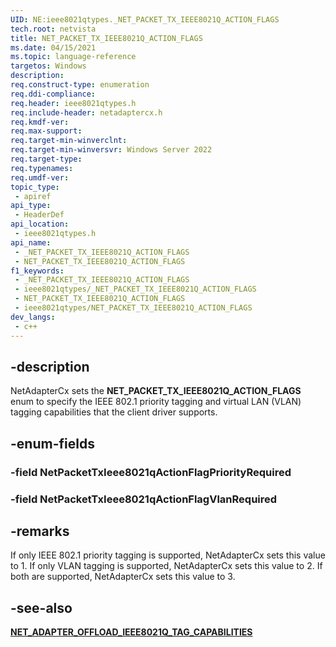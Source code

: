 ```yaml
---
UID: NE:ieee8021qtypes._NET_PACKET_TX_IEEE8021Q_ACTION_FLAGS
tech.root: netvista 
title: NET_PACKET_TX_IEEE8021Q_ACTION_FLAGS
ms.date: 04/15/2021
ms.topic: language-reference
targetos: Windows
description: 
req.construct-type: enumeration
req.ddi-compliance: 
req.header: ieee8021qtypes.h
req.include-header: netadaptercx.h
req.kmdf-ver: 
req.max-support: 
req.target-min-winverclnt: 
req.target-min-winversvr: Windows Server 2022
req.target-type: 
req.typenames: 
req.umdf-ver: 
topic_type:
 - apiref
api_type:
 - HeaderDef
api_location:
 - ieee8021qtypes.h
api_name:
 - _NET_PACKET_TX_IEEE8021Q_ACTION_FLAGS
 - NET_PACKET_TX_IEEE8021Q_ACTION_FLAGS
f1_keywords:
 - _NET_PACKET_TX_IEEE8021Q_ACTION_FLAGS
 - ieee8021qtypes/_NET_PACKET_TX_IEEE8021Q_ACTION_FLAGS
 - NET_PACKET_TX_IEEE8021Q_ACTION_FLAGS
 - ieee8021qtypes/NET_PACKET_TX_IEEE8021Q_ACTION_FLAGS
dev_langs:
 - c++
---
```


## -description

NetAdapterCx sets the **NET_PACKET_TX_IEEE8021Q_ACTION_FLAGS** enum to specify the IEEE 802.1 priority tagging and virtual LAN (VLAN) tagging capabilities that the client driver supports.

## -enum-fields

### -field NetPacketTxIeee8021qActionFlagPriorityRequired

### -field NetPacketTxIeee8021qActionFlagVlanRequired

## -remarks

If only IEEE 802.1 priority tagging is supported, NetAdapterCx sets this value to 1.
If only VLAN tagging is supported, NetAdapterCx sets this value to 2.
If both are supported, NetAdapterCx sets this value to 3.

## -see-also

[**NET_ADAPTER_OFFLOAD_IEEE8021Q_TAG_CAPABILITIES**](ns-netadapteroffload-net_adapter_offload_ieee8021q_tag_capabilities.md)
